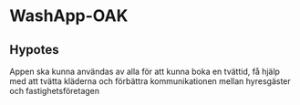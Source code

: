 # WashApp-OAK
## Hypotes
Appen ska kunna användas av alla för att kunna boka en tvättid, få hjälp med att tvätta kläderna och förbättra kommunikationen mellan hyresgäster och fastighetsföretagen
